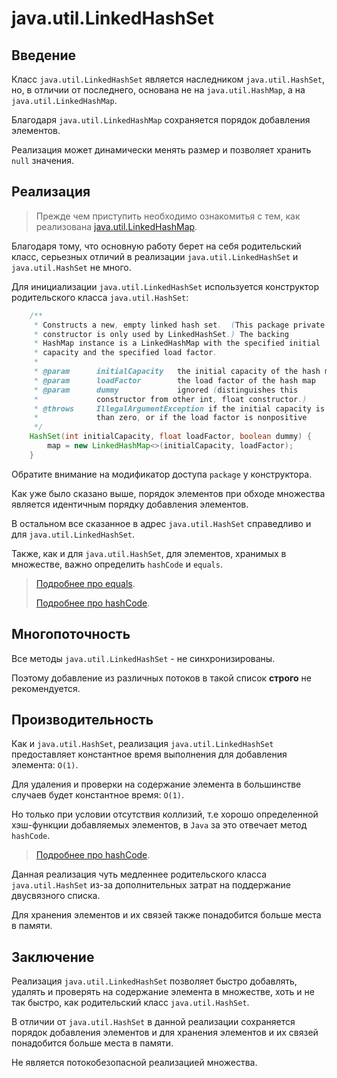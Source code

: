 # java.util.LinkedHashSet

## Введение

Класс `java.util.LinkedHashSet` является наследником `java.util.HashSet`, но, в отличии от последнего, основана не на `java.util.HashMap`, а на `java.util.LinkedHashMap`.

Благодаря `java.util.LinkedHashMap` сохраняется порядок добавления элементов.

Реализация может динамически менять размер и позволяет хранить `null` значения.

## Реализация

> Прежде чем приступить необходимо ознакомитья с тем, как реализована [java.util.LinkedHashMap](../map/linked_hash_map.md).

Благодаря тому, что основную работу берет на себя родительский класс, серьезных отличий в реализации `java.util.LinkedHashSet` и `java.util.HashSet` не много.

Для инициализации `java.util.LinkedHashSet` используется конструктор родительского класса `java.util.HashSet`:

```java
    /**
     * Constructs a new, empty linked hash set.  (This package private
     * constructor is only used by LinkedHashSet.) The backing
     * HashMap instance is a LinkedHashMap with the specified initial
     * capacity and the specified load factor.
     *
     * @param      initialCapacity   the initial capacity of the hash map
     * @param      loadFactor        the load factor of the hash map
     * @param      dummy             ignored (distinguishes this
     *             constructor from other int, float constructor.)
     * @throws     IllegalArgumentException if the initial capacity is less
     *             than zero, or if the load factor is nonpositive
     */
    HashSet(int initialCapacity, float loadFactor, boolean dummy) {
        map = new LinkedHashMap<>(initialCapacity, loadFactor);
    }
```

Обратите внимание на модификатор доступа `package` у конструктора.

Как уже было сказано выше, порядок элементов при обходе множества является идентичным порядку добавления элементов.

В остальном все сказанное в адрес `java.util.HashSet` справедливо и для `java.util.LinkedHashSet`.

Также, как и для `java.util.HashSet`, для элементов, хранимых в множестве, важно определить `hashCode` и `equals`.

> [Подробнее про equals](../../object/equals.md).
>
> [Подробнее про hashCode](../../object/hashcode.md).

## Многопоточность

Все методы `java.util.LinkedHashSet` - не синхронизированы.

Поэтому добавление из различных потоков в такой список **строго** не рекомендуется.

## Производительность

Как и `java.util.HashSet`, реализация `java.util.LinkedHashSet` предоставляет константное время выполнения для добавления элемента: `O(1)`.

Для удаления и проверки на содержание элемента в большинстве случаев будет константное время: `O(1)`.

Но только при условии отсутствия коллизий, т.е хорошо определенной хэш-функции добавляемых элементов, в `Java` за это отвечает метод `hashCode`.

> [Подробнее про hashCode](../../object/hashcode.md).

Данная реализация чуть медленнее родительского класса `java.util.HashSet` из-за дополнительных затрат на поддержание двусвязного списка.

Для хранения элементов и их связей также понадобится больше места в памяти.

## Заключение

Реализация `java.util.LinkedHashSet` позволяет быстро добавлять, удалять и проверять на содержание элемента в множестве, хоть и не так быстро, как родительский класс `java.util.HashSet`.

В отличии от `java.util.HashSet` в данной реализации сохраняется порядок добавления элементов и для хранения элементов и их связей понадобится больше места в памяти.

Не является потокобезопасной реализацией множества.